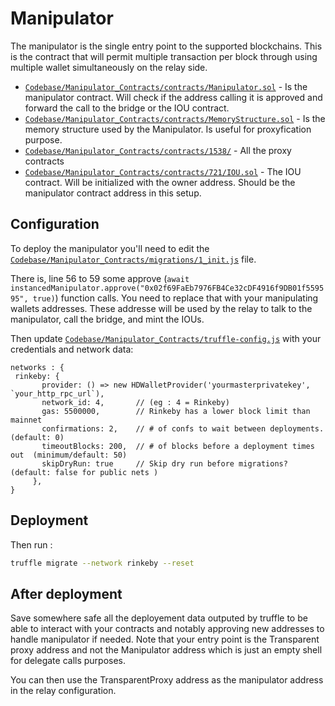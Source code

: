 # Manipulator

The manipulator is the single entry point to the supported blockchains. This is the contract that will permit multiple transaction per block through using multiple wallet simultaneously on the relay side.

- [`Codebase/Manipulator_Contracts/contracts/Manipulator.sol`](https://github.com/Perpetual-Altruism-Ltd/myNFT-Bridge/blob/master/Codebase/Manipulator_Contracts/contracts/Manipulator.sol) - Is the manipulator contract. Will check if the address calling it is approved and forward the call to the bridge or the IOU contract.
- [`Codebase/Manipulator_Contracts/contracts/MemoryStructure.sol`](https://github.com/Perpetual-Altruism-Ltd/myNFT-Bridge/blob/master/Codebase/Manipulator_Contracts/contracts/MemoryStructure.sol) - Is the memory structure used by the Manipulator. Is useful for proxyfication purpose.
- [`Codebase/Manipulator_Contracts/contracts/1538/`](https://github.com/Perpetual-Altruism-Ltd/myNFT-Bridge/blob/master/Codebase/Manipulator_Contracts/contracts/1538) - All the proxy contracts
- [`Codebase/Manipulator_Contracts/contracts/721/IOU.sol`](https://github.com/Perpetual-Altruism-Ltd/myNFT-Bridge/blob/master/Codebase/Manipulator_Contracts/contracts/721/IOU.sol) - The IOU contract. Will be initialized with the owner address. Should be the manipulator contract address in this setup.

## Configuration

To deploy the manipulator you'll need to edit the [`Codebase/Manipulator_Contracts/migrations/1_init.js`](https://github.com/Perpetual-Altruism-Ltd/myNFT-Bridge/blob/master/Codebase/Manipulator_Contracts/migrations/1_init.js) file.

There is, line 56 to 59 some approve (`await instancedManipulator.approve("0x02f69FaEb7976FB4Ce32cDF4916f9DB01f559595", true)`) function calls. You need to replace that with your manipulating wallets addresses. These addresse will be used by the relay to talk to the manipulator, call the bridge, and mint the IOUs.

Then update [`Codebase/Manipulator_Contracts/truffle-config.js`](https://github.com/Perpetual-Altruism-Ltd/myNFT-Bridge/blob/master/Codebase/Manipulator_Contracts/truffle-config.js) with your credentials and network data:
```
networks : {
 rinkeby: {
       provider: () => new HDWalletProvider('yourmasterprivatekey', `your_http_rpc_url`),
       network_id: 4,       // (eg : 4 = Rinkeby)
       gas: 5500000,        // Rinkeby has a lower block limit than mainnet
       confirmations: 2,    // # of confs to wait between deployments. (default: 0)
       timeoutBlocks: 200,  // # of blocks before a deployment times out  (minimum/default: 50)
       skipDryRun: true     // Skip dry run before migrations? (default: false for public nets )
     },
}
```

## Deployment

Then run :
```bash
truffle migrate --network rinkeby --reset
```

## After deployment

Save somewhere safe all the deployement data outputed by truffle to be able to interact with your contracts and notably approving new addresses to handle manipulator if needed. Note that your entry point is the Transparent proxy address and not the Manipulator address which is just an empty shell for delegate calls purposes.

You can then use the TransparentProxy address as the manipulator address in the relay configuration.

